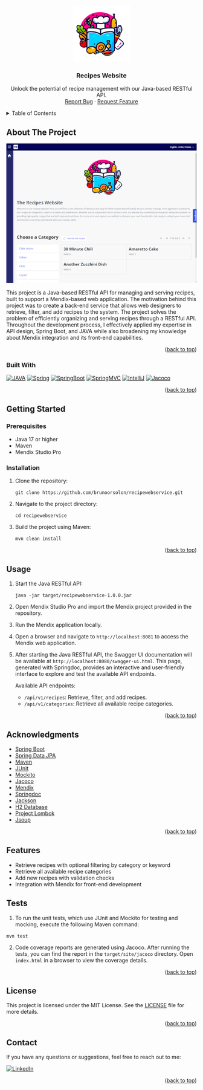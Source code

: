 <a name="readme-top"></a>

<!-- PROJECT LOGO -->
<br />
<div align="center">
  <a href="https://github.com/brunoorsolon/recipewebservice">
    <img src="images/logo.png" alt="Logo" width="150" height="150">
  </a>

  <h3 align="center">Recipes Website</h3>

  <p align="center">
    Unlock the potential of recipe management with our Java-based RESTful API.
    <br />
    <a href="https://github.com/brunoorsolon/recipewebservice/issues">Report Bug</a>
    ·
    <a href="https://github.com/brunoorsolon/recipewebservice/issues">Request Feature</a>
  </p>
</div>

<!-- TABLE OF CONTENTS -->
<details>
  <summary>Table of Contents</summary>
  <ol>
    <li>
      <a href="#about-the-project">About The Project</a>
      <ul>
        <li><a href="#built-with">Built With</a></li>
      </ul>
    </li>
    <li>
      <a href="#getting-started">Getting Started</a>
      <ul>
        <li><a href="#prerequisites">Prerequisites</a></li>
        <li><a href="#installation">Installation</a></li>
      </ul>
    </li>
    <li><a href="#usage">Usage</a></li>
    <li><a href="#acknowledgments">Acknowledgments</a></li>
    <li><a href="#features">Features</a></li>
    <li><a href="#tests">Tests</a></li>
    <li><a href="#license">License</a></li>
    <li><a href="#contact">Contact</a></li>
  </ol>
</details>

## About The Project

![product-screenshot]

This project is a Java-based RESTful API for managing and serving recipes, built to support a Mendix-based web application. The motivation behind this project was to create a back-end service that allows web designers to retrieve, filter, and add recipes to the system. The project solves the problem of efficiently organizing and serving recipes through a RESTful API. Throughout the development process, I effectively applied my expertise in API design, Spring Boot, and JAVA while also broadening my knowledge about Mendix integration and its front-end capabilities.

<p align="right">(<a href="#readme-top">back to top</a>)</p>

### Built With

[![JAVA]][JAVA-url]
[![Spring]][Spring-url]
[![SpringBoot]][SpringBoot-url]
[![SpringMVC]][SpringMVC-url]
[![IntelliJ]][IntelliJ-url]
[![Jacoco]][Jacoco-url]


<p align="right">(<a href="#readme-top">back to top</a>)</p>


<!-- GETTING STARTED -->
## Getting Started

### Prerequisites

- Java 17 or higher
- Maven
- Mendix Studio Pro

### Installation

1. Clone the repository:

   ```
   git clone https://github.com/brunoorsolon/recipewebservice.git
   ```

2. Navigate to the project directory:

   ```
   cd recipewebservice
   ```

3. Build the project using Maven:

   ```
   mvn clean install
   ```

<p align="right">(<a href="#readme-top">back to top</a>)</p>

## Usage

1. Start the Java RESTful API:

   ```
   java -jar target/recipewebservice-1.0.0.jar
   ```

2. Open Mendix Studio Pro and import the Mendix project provided in the repository.

3. Run the Mendix application locally.

4. Open a browser and navigate to `http://localhost:8081` to access the Mendix web application.

5. After starting the Java RESTful API, the Swagger UI documentation will be available at `http://localhost:8080/swagger-ui.html`. This page, generated with Springdoc, provides an interactive and user-friendly interface to explore and test the available API endpoints.

   Available API endpoints:

   - `/api/v1/recipes`: Retrieve, filter, and add recipes.
   - `/api/v1/categories`: Retrieve all available recipe categories.

<p align="right">(<a href="#readme-top">back to top</a>)</p>

## Acknowledgments

- [Spring Boot](https://spring.io/projects/spring-boot)
- [Spring Data JPA](https://spring.io/projects/spring-data-jpa)
- [Maven](https://maven.apache.org/)
- [JUnit](https://junit.org/junit5/)
- [Mockito](https://site.mockito.org/)
- [Jacoco](https://www.jacoco.org/jacoco/)
- [Mendix](https://www.mendix.com/)
- [Springdoc](https://springdoc.org/)
- [Jackson](https://github.com/FasterXML/jackson)
- [H2 Database](https://www.h2database.com/html/main.html)
- [Project Lombok](https://projectlombok.org/)
- [Jsoup](https://jsoup.org/)

<p align="right">(<a href="#readme-top">back to top</a>)</p>

## Features

- Retrieve recipes with optional filtering by category or keyword
- Retrieve all available recipe categories
- Add new recipes with validation checks
- Integration with Mendix for front-end development

## Tests

1. To run the unit tests, which use JUnit and Mockito for testing and mocking, execute the following Maven command:

  ```
  mvn test
  ```

2. Code coverage reports are generated using Jacoco. After running the tests, you can find the report in the `target/site/jacoco` directory. Open `index.html` in a browser to view the coverage details.

<p align="right">(<a href="#readme-top">back to top</a>)</p>

## License

This project is licensed under the MIT License. See the [LICENSE](LICENSE) file for more details.

<p align="right">(<a href="#readme-top">back to top</a>)</p>

## Contact

If you have any questions or suggestions, feel free to reach out to me:

[![LinkedIn][linkedin-shield]][linkedin-url]

<p align="right">(<a href="#readme-top">back to top</a>)</p>




<!-- MARKDOWN LINKS & IMAGES -->
[contributors-shield]: https://img.shields.io/github/contributors/brunoorsolon/recipewebservice.svg?style=for-the-badge
[contributors-url]: https://github.com/brunoorsolon/recipewebservice/graphs/contributors
[forks-shield]: https://img.shields.io/github/forks/brunoorsolon/recipewebservice.svg?style=for-the-badge
[forks-url]: https://github.com/brunoorsolon/recipewebservice/network/members
[stars-shield]: https://img.shields.io/github/stars/brunoorsolon/recipewebservice.svg?style=for-the-badge
[stars-url]: https://github.com/brunoorsolon/recipewebservice/stargazers
[issues-shield]: https://img.shields.io/github/issues/brunoorsolon/recipewebservice.svg?style=for-the-badge
[issues-url]: https://github.com/brunoorsolon/recipewebservice/issues
[follow-shield]: https://img.shields.io/github/followers/brunoorsolon.svg?style=social&label=Follow&maxAge=2592000
[follow-url]: https://github.com/brunoorsolon/
[linkedin-shield]: https://img.shields.io/badge/-LinkedIn-black.svg?style=for-the-badge&logo=linkedin&colorB=555
[linkedin-url]: https://linkedin.com/in/bruno-orsolon
[product-screenshot]: images/screenshot.jpg
[IntelliJ]: https://img.shields.io/badge/IntelliJ_IDEA-000000.svg?style=for-the-badge&logo=intellij-idea&logoColor=white
[IntelliJ-url]: https://www.jetbrains.com/idea/
[JAVA]: https://img.shields.io/badge/Java-ED8B00?style=for-the-badge&logo=openjdk&logoColor=white
[JAVA-url]: https://www.java.com/
[Spring]: https://img.shields.io/badge/Spring-6DB33F?style=for-the-badge&logo=spring&logoColor=white
[Spring-url]: https://spring.io/
[Jacoco]: https://img.shields.io/badge/Jacoco-5A3F93?style=for-the-badge&logo=jacoco&logoColor=white 
[Jacoco-url]: https://www.jacoco.org/jacoco/
[SpringBoot]: https://img.shields.io/badge/Spring_Boot-6DB33F?style=for-the-badge&logo=spring-boot&logoColor=white
[SpringBoot-url]: https://spring.io/projects/spring-boot
[SpringMVC]: https://img.shields.io/badge/Spring_MVC-6DB33F?style=for-the-badge&logo=spring&logoColor=white
[SpringMVC-url]: https://docs.spring.io/spring-framework/docs/current/reference/html/web.html
